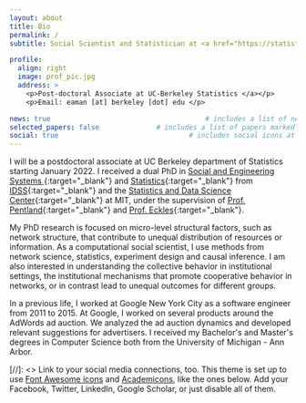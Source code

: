 ```yaml
---
layout: about
title: Bio
permalink: /
subtitle: Social Scientist and Statistician at <a href="https://statistics.berkeley.edu/">UC-Berkeley</a> from <a href="https://idss.mit.edu/">MIT</a>

profile:
  align: right
  image: prof_pic.jpg
  address: >
    <p>Post-doctoral Associate at UC-Berkeley Statistics </a></p>
    <p>Email: eaman [at] berkeley [dot] edu </p>

news: true  									# includes a list of news items
selected_papers: false 				# includes a list of papers marked as "selected={true}"
social: true  								# includes social icons at the bottom of the page
---
```



I will be a postdoctoral associate at UC Berkeley department of Statistics starting
January 2022.  I received a dual PhD in [Social and Engineering Systems
](https://idss.mit.edu/academics/ses_doc/){:target="\_blank"}
and [Statistics](https://stat.mit.edu/academics/idps/){:target="\_blank"}
from [IDSS](https://idss.mit.edu/){:target="\_blank"} and
the [Statistics and Data Science Center](https://stat.mit.edu/){:target="\_blank"}
at MIT, under the supervision of [Prof.  Pentland](https://www.media.mit.edu/people/sandy/overview/){:target="\_blank"}
and [Prof. Eckles](https://www.deaneckles.com/){:target="\_blank"}. 


My PhD research is focused on micro-level structural factors, such as network structure,
that contribute to unequal distribution of resources or information. As a computational
social scientist, I use methods from network science, statistics, experiment design and
causal inference. I am also interested in understanding the collective behavior in
institutional settings, the institutional mechanisms that promote cooperative behavior in
networks, or in contrast lead to unequal outcomes for different groups.

In a previous life, I worked at Google New York City as a software engineer from
2011 to 2015. At Google, I worked on several products around the AdWords ad auction. We
analyzed the ad auction dynamics and developed relevant suggestions for advertisers.
I received my Bachelor's and Master's degrees in Computer Science both from the
University of Michigan - Ann Arbor.


[//]: <> Link to your social media connections, too. This theme is set up to use [Font Awesome icons](http://fortawesome.github.io/Font-Awesome/) and [Academicons](https://jpswalsh.github.io/academicons/), like the ones below. Add your Facebook, Twitter, LinkedIn, Google Scholar, or just disable all of them.

